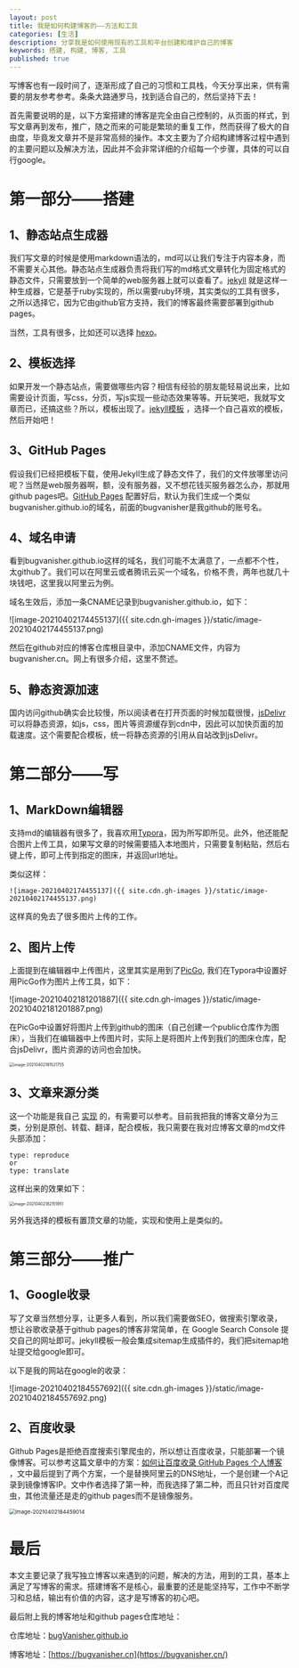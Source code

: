 ```yaml
---
layout: post
title: 我是如何构建博客的——方法和工具
categories: [生活]
description: 分享我是如何使用现有的工具和平台创建和维护自己的博客
keywords: 搭建, 构建, 博客, 工具
published: true
---
```


写博客也有一段时间了，逐渐形成了自己的习惯和工具栈，今天分享出来，供有需要的朋友参考参考。条条大路通罗马，找到适合自己的，然后坚持下去！

首先需要说明的是，以下方案搭建的博客是完全由自己控制的，从页面的样式，到写文章再到发布，推广，随之而来的可能是繁琐的重复工作，然而获得了极大的自由度，毕竟发文章并不是非常高频的操作。本文主要为了介绍构建博客过程中遇到的主要问题以及解决方法，因此并不会非常详细的介绍每一个步骤，具体的可以自行google。

# 第一部分——搭建

## 1、静态站点生成器

我们写文章的时候是使用markdown语法的，md可以让我们专注于内容本身，而不需要关心其他。静态站点生成器负责将我们写的md格式文章转化为固定格式的静态文件，只需要放到一个简单的web服务器上就可以查看了。[jekyll](https://jekyllrb.com/) 就是这样一种生成器，它是基于ruby实现的，所以需要ruby环境，其实类似的工具有很多，之所以选择它，因为它由github官方支持，我们的博客最终需要部署到github pages。

当然，工具有很多，比如还可以选择 [hexo](https://hexo.io/zh-cn/)。

## 2、模板选择

如果开发一个静态站点，需要做哪些内容？相信有经验的朋友能轻易说出来，比如需要设计页面，写css，分页，写js实现一些动态效果等等。开玩笑吧，我就写文章而已，还搞这些？所以，模板出现了。[jekyll模板](http://jekyllthemes.org/) ，选择一个自己喜欢的模板，然后开始吧！

## 3、GitHub Pages

假设我们已经把模板下载，使用Jekyll生成了静态文件了，我们的文件放哪里访问呢？当然是web服务器啊，额，没有服务器，又不想花钱买服务器怎么办，那就用github pages吧。[GitHub Pages](https://pages.github.com/) 配置好后，默认为我们生成一个类似bugvanisher.github.io的域名，前面的bugvanisher是我github的账号名。

## 4、域名申请

看到bugvanisher.github.io这样的域名，我们可能不太满意了，一点都不个性，太github了。我们可以在阿里云或者腾讯云买一个域名，价格不贵，两年也就几十块钱吧，这里我以阿里云为例。

域名生效后，添加一条CNAME记录到bugvanisher.github.io，如下：

![image-20210402174455137]({{ site.cdn.gh-images }}/static/image-20210402174455137.png)

然后在github对应的博客仓库根目录中，添加CNAME文件，内容为bugvanisher.cn。网上有很多介绍，这里不赘述。

## 5、静态资源加速

国内访问github确实会比较慢，所以阅读者在打开页面的时候加载很慢，[jsDelivr](https://www.jsdelivr.com/)可以将静态资源，如js，css，图片等资源缓存到cdn中，因此可以加快页面的加载速度。这个需要配合模板，统一将静态资源的引用从自站改到jsDelivr。



# 第二部分——写

## 1、MarkDown编辑器

支持md的编辑器有很多了，我喜欢用[Typora](https://typora.io/)，因为所写即所见。此外，他还能配合图片上传工具，如果写文章的时候需要插入本地图片，只需要复制粘贴，然后右键上传，即可上传到指定的图床，并返回url地址。

类似这样：

```shell
![image-20210402174455137]({{ site.cdn.gh-images }}/static/image-20210402174455137.png)
```

这样真的免去了很多图片上传的工作。

## 2、图片上传

上面提到在编辑器中上传图片，这里其实是用到了[PicGo](https://github.com/Molunerfinn/PicGo), 我们在Typora中设置好用PicGo作为图片上传工具，如下：

![image-20210402181201887]({{ site.cdn.gh-images }}/static/image-20210402181201887.png)

在PicGo中设置好将图片上传到github的图床（自己创建一个public仓库作为图床），当我们在编辑器中上传图片时，实际上是将图片上传到我们的图床仓库，配合jsDelivr，图片资源的访问也会加快。

<img src="{{ site.cdn.gh-images }}/static/image-20210402181521755.png" alt="image-20210402181521755" style="zoom:50%;" />

## 3、文章来源分类

这一个功能是我自己 [实现](https://github.com/bugVanisher/bugVanisher.github.io/commit/af59a4388bb7a3e7ed40478b47c1cb879f939a50) 的，有需要可以参考。目前我把我的博客文章分为三类，分别是原创、转载、翻译，配合模板，我只需要在我对应博客文章的md文件头部添加：

```
type: reproduce
or
type: translate
```

这样出来的效果如下：

<img src="{{ site.cdn.gh-images }}/static/image-20210402182151951.png" alt="image-20210402182151951" style="zoom:50%;" />

另外我选择的模板有置顶文章的功能，实现和使用上是类似的。

# 第三部分——推广

## 1、Google收录

写了文章当然想分享，让更多人看到，所以我们需要做SEO，做搜索引擎收录，想让谷歌收录基于github pages的博客非常简单，在 Google Search Console 提交自己的网址即可。jekyll模板一般会集成sitemap生成插件的，我们把sitemap地址提交给google即可。

以下是我的网站在google的收录：

![image-20210402184557692]({{ site.cdn.gh-images }}/static/image-20210402184557692.png)

## 2、百度收录

Github Pages是拒绝百度搜索引擎爬虫的，所以想让百度收录，只能部署一个镜像博客。可以参考这篇文章中的方案：[如何让百度收录 GitHub Pages 个人博客](https://zhuanlan.zhihu.com/p/111773896) ，文中最后提到了两个方案，一个是替换阿里云的DNS地址，一个是创建一个A记录到镜像博客IP。文中作者选择了第一种，而我选择了第二种，而且只针对百度爬虫，其他流量还是走的github pages而不是镜像服务。

<img src="{{ site.cdn.gh-images }}/static/image-20210402184459014.png" alt="image-20210402184459014" style="zoom: 67%;" />

# 最后

本文主要记录了我写独立博客以来遇到的问题，解决的方法，用到的工具，基本上满足了写博客的需求。搭建博客不是核心，最重要的还是能坚持写，工作中不断学习和总结，输出有价值的内容，这才是写博客的初心吧。

最后附上我的博客地址和github pages仓库地址：

仓库地址：[bugVanisher.github.io](https://github.com/bugVanisher/bugVanisher.github.io)

博客地址：[https://bugvanisher.cn](https://bugvanisher.cn/)

